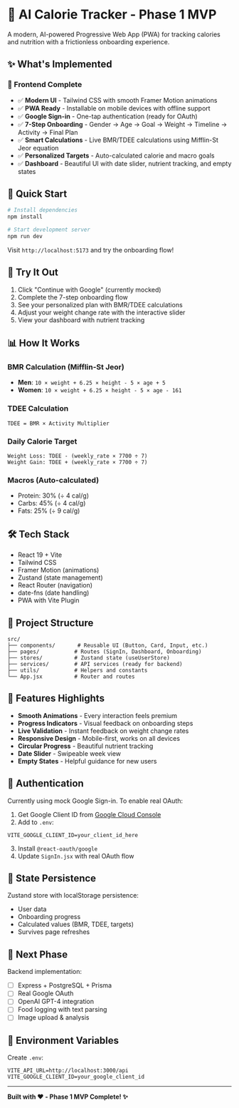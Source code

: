 # 🍎 AI Calorie Tracker - Phase 1 MVP

A modern, AI-powered Progressive Web App (PWA) for tracking calories and nutrition with a frictionless onboarding experience.

## ✨ What's Implemented

### 🎨 Frontend Complete

- ✅ **Modern UI** - Tailwind CSS with smooth Framer Motion animations
- ✅ **PWA Ready** - Installable on mobile devices with offline support
- ✅ **Google Sign-in** - One-tap authentication (ready for OAuth)
- ✅ **7-Step Onboarding** - Gender → Age → Goal → Weight → Timeline → Activity → Final Plan
- ✅ **Smart Calculations** - Live BMR/TDEE calculations using Mifflin-St Jeor equation
- ✅ **Personalized Targets** - Auto-calculated calorie and macro goals
- ✅ **Dashboard** - Beautiful UI with date slider, nutrient tracking, and empty states

## 🚀 Quick Start

```bash
# Install dependencies
npm install

# Start development server
npm run dev
```

Visit `http://localhost:5173` and try the onboarding flow!

## 🎯 Try It Out

1. Click "Continue with Google" (currently mocked)
2. Complete the 7-step onboarding flow
3. See your personalized plan with BMR/TDEE calculations
4. Adjust your weight change rate with the interactive slider
5. View your dashboard with nutrient tracking

## 📊 How It Works

### BMR Calculation (Mifflin-St Jeor)

- **Men**: `10 × weight + 6.25 × height - 5 × age + 5`
- **Women**: `10 × weight + 6.25 × height - 5 × age - 161`

### TDEE Calculation

```
TDEE = BMR × Activity Multiplier
```

### Daily Calorie Target

```
Weight Loss: TDEE - (weekly_rate × 7700 ÷ 7)
Weight Gain: TDEE + (weekly_rate × 7700 ÷ 7)
```

### Macros (Auto-calculated)

- Protein: 30% (÷ 4 cal/g)
- Carbs: 45% (÷ 4 cal/g)
- Fats: 25% (÷ 9 cal/g)

## 🛠️ Tech Stack

- React 19 + Vite
- Tailwind CSS
- Framer Motion (animations)
- Zustand (state management)
- React Router (navigation)
- date-fns (date handling)
- PWA with Vite Plugin

## 📂 Project Structure

```
src/
├── components/       # Reusable UI (Button, Card, Input, etc.)
├── pages/           # Routes (SignIn, Dashboard, Onboarding)
├── stores/          # Zustand state (useUserStore)
├── services/        # API services (ready for backend)
├── utils/           # Helpers and constants
└── App.jsx          # Router and routes
```

## 🎨 Features Highlights

- **Smooth Animations** - Every interaction feels premium
- **Progress Indicators** - Visual feedback on onboarding steps
- **Live Validation** - Instant feedback on weight change rates
- **Responsive Design** - Mobile-first, works on all devices
- **Circular Progress** - Beautiful nutrient tracking
- **Date Slider** - Swipeable week view
- **Empty States** - Helpful guidance for new users

## 🔐 Authentication

Currently using mock Google Sign-in. To enable real OAuth:

1. Get Google Client ID from [Google Cloud Console](https://console.cloud.google.com/)
2. Add to `.env`:

```env
VITE_GOOGLE_CLIENT_ID=your_client_id_here
```

3. Install `@react-oauth/google`
4. Update `SignIn.jsx` with real OAuth flow

## 💾 State Persistence

Zustand store with localStorage persistence:

- User data
- Onboarding progress
- Calculated values (BMR, TDEE, targets)
- Survives page refreshes

## 🎯 Next Phase

Backend implementation:

- [ ] Express + PostgreSQL + Prisma
- [ ] Real Google OAuth
- [ ] OpenAI GPT-4 integration
- [ ] Food logging with text parsing
- [ ] Image upload & analysis

## 📝 Environment Variables

Create `.env`:

```env
VITE_API_URL=http://localhost:3000/api
VITE_GOOGLE_CLIENT_ID=your_google_client_id
```

---

**Built with ❤️ - Phase 1 MVP Complete! ✨**
